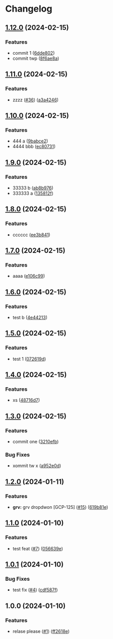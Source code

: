 # Changelog

## [1.12.0](https://github.com/zakeeul-gears/release-demo/compare/v1.11.0...v1.12.0) (2024-02-15)


### Features

* commit 1 ([6dde802](https://github.com/zakeeul-gears/release-demo/commit/6dde802b86488d15d21a34e1301ad46bc72adebb))
* commit twp ([8f6ae8a](https://github.com/zakeeul-gears/release-demo/commit/8f6ae8a655f4da36588e4ab90fe47eb60e988633))

## [1.11.0](https://github.com/zakeeul-gears/release-demo/compare/v1.10.0...v1.11.0) (2024-02-15)


### Features

* zzzz ([#36](https://github.com/zakeeul-gears/release-demo/issues/36)) ([a3a4246](https://github.com/zakeeul-gears/release-demo/commit/a3a4246dab73bc6d19e43f4865e94ff01e3f7c7b))

## [1.10.0](https://github.com/zakeeul-gears/release-demo/compare/v1.9.0...v1.10.0) (2024-02-15)


### Features

* 444 a ([9babce2](https://github.com/zakeeul-gears/release-demo/commit/9babce20938f5b702dc33339d26dbfc6cd35dd36))
* 4444 bbb ([ec80731](https://github.com/zakeeul-gears/release-demo/commit/ec8073198c6dd6c8724b68cfcaf43167592fca9a))

## [1.9.0](https://github.com/zakeeul-gears/release-demo/compare/v1.8.0...v1.9.0) (2024-02-15)


### Features

* 33333 b ([ab8b976](https://github.com/zakeeul-gears/release-demo/commit/ab8b976c590a54b45f5146502438272e41efab00))
* 333333 a ([135812f](https://github.com/zakeeul-gears/release-demo/commit/135812f93842be1eb2d3cb124389b12b8dc02e04))

## [1.8.0](https://github.com/zakeeul-gears/release-demo/compare/v1.7.0...v1.8.0) (2024-02-15)


### Features

* cccccc ([ee3b841](https://github.com/zakeeul-gears/release-demo/commit/ee3b841de943b38559b68fbef972eef497db9ad2))

## [1.7.0](https://github.com/zakeeul-gears/release-demo/compare/v1.6.0...v1.7.0) (2024-02-15)


### Features

* aaaa ([e106c99](https://github.com/zakeeul-gears/release-demo/commit/e106c99511867831fb1e3eb992665a1d99d2fb3e))

## [1.6.0](https://github.com/zakeeul-gears/release-demo/compare/v1.5.0...v1.6.0) (2024-02-15)


### Features

* test b ([4e44213](https://github.com/zakeeul-gears/release-demo/commit/4e44213c95ba4d7eabbc2a39977cf5715c4adcda))

## [1.5.0](https://github.com/zakeeul-gears/release-demo/compare/v1.4.0...v1.5.0) (2024-02-15)


### Features

* test 1 ([072619d](https://github.com/zakeeul-gears/release-demo/commit/072619d692a3e10d8b51fea8d026b57670d5bec1))

## [1.4.0](https://github.com/zakeeul-gears/release-demo/compare/v1.3.0...v1.4.0) (2024-02-15)


### Features

* xs ([48716d7](https://github.com/zakeeul-gears/release-demo/commit/48716d723f4b6b0a89540883e1a3805e1ee08e27))

## [1.3.0](https://github.com/zakeeul-gears/release-demo/compare/v1.2.0...v1.3.0) (2024-02-15)


### Features

* commit one ([3210efb](https://github.com/zakeeul-gears/release-demo/commit/3210efb5740b75cb30b28f17e89a5630e960cb12))


### Bug Fixes

* xommit tw x ([a952e0d](https://github.com/zakeeul-gears/release-demo/commit/a952e0d407b9aea2b0427489d61181c402924a56))

## [1.2.0](https://github.com/zakeeul-gears/release-demo/compare/v1.1.0...v1.2.0) (2024-01-11)


### Features

* **grv:** grv dropdwon [GCP-125] ([#15](https://github.com/zakeeul-gears/release-demo/issues/15)) ([619b81e](https://github.com/zakeeul-gears/release-demo/commit/619b81e6bfe0381bbe63886715bd1679656f6f78))

## [1.1.0](https://github.com/zakeeul-gears/release-demo/compare/v1.0.1...v1.1.0) (2024-01-10)


### Features

* test feat ([#7](https://github.com/zakeeul-gears/release-demo/issues/7)) ([056639e](https://github.com/zakeeul-gears/release-demo/commit/056639e33a8d2d70ef34cdc32adf85125610c7cc))

## [1.0.1](https://github.com/zakeeul-gears/release-demo/compare/v1.0.0...v1.0.1) (2024-01-10)


### Bug Fixes

* test fix ([#4](https://github.com/zakeeul-gears/release-demo/issues/4)) ([cdf587f](https://github.com/zakeeul-gears/release-demo/commit/cdf587fc5704c121f8dcceab3f025edda57af7cc))

## 1.0.0 (2024-01-10)


### Features

* relase please ([#1](https://github.com/zakeeul-gears/release-demo/issues/1)) ([ff2618e](https://github.com/zakeeul-gears/release-demo/commit/ff2618ebb628b4f1ff17d0b658163df9b4572593))

